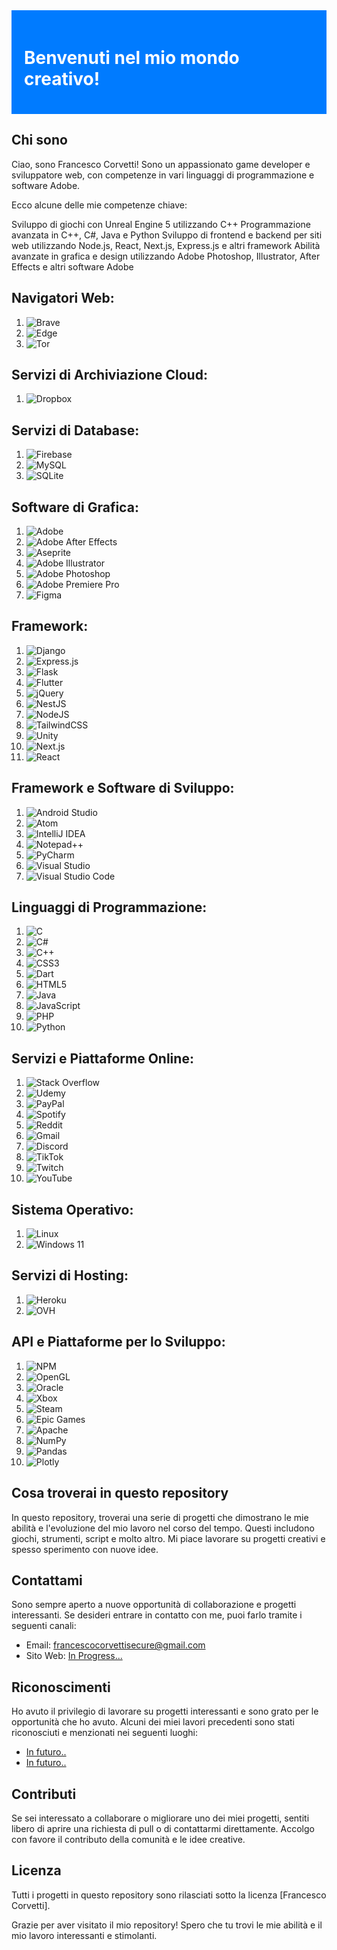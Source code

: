 <!-- Intestazione colorata -->
<div style="background-color: #007BFF; padding: 20px;">
  <h1 style="color: white;">Benvenuti nel mio mondo creativo!</h1>
</div>

## Chi sono
Ciao, sono Francesco Corvetti! Sono un appassionato game developer e sviluppatore web, con competenze in vari linguaggi di programmazione e software Adobe.

Ecco alcune delle mie competenze chiave:

Sviluppo di giochi con Unreal Engine 5 utilizzando C++
Programmazione avanzata in C++, C#, Java e Python
Sviluppo di frontend e backend per siti web utilizzando Node.js, React, Next.js, Express.js e altri framework
Abilità avanzate in grafica e design utilizzando Adobe Photoshop, Illustrator, After Effects e altri software Adobe

## Navigatori Web:
1. ![Brave](https://img.shields.io/badge/Brave-FB542B?style=for-the-badge&logo=Brave&logoColor=white)
2. ![Edge](https://img.shields.io/badge/Edge-0078D7?style=for-the-badge&logo=Microsoft-edge&logoColor=white)
3. ![Tor](https://img.shields.io/badge/Tor-7D4698?style=for-the-badge&logo=Tor-Browser&logoColor=white)

## Servizi di Archiviazione Cloud:
1. ![Dropbox](https://img.shields.io/badge/Dropbox-%233B4D98.svg?style=for-the-badge&logo=Dropbox&logoColor=white)

## Servizi di Database:
1. ![Firebase](https://img.shields.io/badge/Firebase-039BE5?style=for-the-badge&logo=Firebase&logoColor=white)
2. ![MySQL](https://img.shields.io/badge/mysql-%2300f.svg?style=for-the-badge&logo=mysql&logoColor=white)
3. ![SQLite](https://img.shields.io/badge/sqlite-%2307405e.svg?style=for-the-badge&logo=sqlite&logoColor=white)

## Software di Grafica:
1. ![Adobe](https://img.shields.io/badge/adobe-%23FF0000.svg?style=for-the-badge&logo=adobe&logoColor=white)
2. ![Adobe After Effects](https://img.shields.io/badge/Adobe%20After%20Effects-9999FF.svg?style=for-the-badge&logo=Adobe%20After%20Effects&logoColor=white)
3. ![Aseprite](https://img.shields.io/badge/Aseprite-FFFFFF?style=for-the-badge&logo=Aseprite&logoColor=#7D929E)
4. ![Adobe Illustrator](https://img.shields.io/badge/adobe%20illustrator-%23FF9A00.svg?style=for-the-badge&logo=adobe%20illustrator&logoColor=white)
5. ![Adobe Photoshop](https://img.shields.io/badge/adobe%20photoshop-%2331A8FF.svg?style=for-the-badge&logo=adobe%20photoshop&logoColor=white)
6. ![Adobe Premiere Pro](https://img.shields.io/badge/Adobe%20Premiere%20Pro-9999FF.svg?style=for-the-badge&logo=Adobe%20Premiere%20Pro&logoColor=white)
7. ![Figma](https://img.shields.io/badge/figma-%23F24E1E.svg?style=for-the-badge&logo=figma&logoColor=white)

## Framework:
1. ![Django](https://img.shields.io/badge/django-%23092E20.svg?style=for-the-badge&logo=django&logoColor=white)
2. ![Express.js](https://img.shields.io/badge/express.js-%23404d59.svg?style=for-the-badge&logo=express&logoColor=%2361DAFB)
3. ![Flask](https://img.shields.io/badge/flask-%23000.svg?style=for-the-badge&logo=flask&logoColor=white)
4. ![Flutter](https://img.shields.io/badge/Flutter-%2302569B.svg?style=for-the-badge&logo=Flutter&logoColor=white)
5. ![jQuery](https://img.shields.io/badge/jquery-%230769AD.svg?style=for-the-badge&logo=jquery&logoColor=white)
6. ![NestJS](https://img.shields.io/badge/nestjs-%23E0234E.svg?style=for-the-badge&logo=nestjs&logoColor=white)
7. ![NodeJS](https://img.shields.io/badge/node.js-6DA55F?style=for-the-badge&logo=node.js&logoColor=white)
8. ![TailwindCSS](https://img.shields.io/badge/tailwindcss-%2338B2AC.svg?style=for-the-badge&logo=tailwind-css&logoColor=white)
9. ![Unity](https://img.shields.io/badge/unity-%23000000.svg?style=for-the-badge&logo=unity&logoColor=white)
10. ![Next.js](https://img.shields.io/badge/Next.js-000000?style=for-the-badge&logo=next.js&logoColor=white)
11. ![React](https://img.shields.io/badge/React-%2302569B.svg?style=for-the-badge&logo=React&logoColor=white)

## Framework e Software di Sviluppo:
1. ![Android Studio](https://img.shields.io/badge/Android%20Studio-3DDC84.svg?style=for-the-badge&logo=android-studio&logoColor=white)
2. ![Atom](https://img.shields.io/badge/Atom-%2366595C.svg?style=for-the-badge&logo=atom&logoColor=white)
3. ![IntelliJ IDEA](https://img.shields.io/badge/IntelliJIDEA-000000.svg?style=for-the-badge&logo=intellij-idea&logoColor=white)
4. ![Notepad++](https://img.shields.io/badge/Notepad++-90E59A.svg?style=for-the-badge&logo=notepad%2b%2b&logoColor=black)
5. ![PyCharm](https://img.shields.io/badge/pycharm-143?style=for-the-badge&logo=pycharm&logoColor=black&color=black&labelColor=green)
6. ![Visual Studio](https://img.shields.io/badge/Visual%20Studio-5C2D91.svg?style=for-the-badge&logo=visual-studio&logoColor=white)
7. ![Visual Studio Code](https://img.shields.io/badge/Visual%20Studio%20Code-0078d7.svg?style=for-the-badge&logo=visual-studio-code&logoColor=white)

## Linguaggi di Programmazione:
1. ![C](https://img.shields.io/badge/c-%2300599C.svg?style=for-the-badge&logo=c&logoColor=white)
2. ![C#](https://img.shields.io/badge/c%23-%23239120.svg?style=for-the-badge&logo=c-sharp&logoColor=white)
3. ![C++](https://img.shields.io/badge/c++-%2300599C.svg?style=for-the-badge&logo=c%2B%2B&logoColor=white)
4. ![CSS3](https://img.shields.io/badge/css3-%231572B6.svg?style=for-the-badge&logo=css3&logoColor=white)
5. ![Dart](https://img.shields.io/badge/dart-%230175C2.svg?style=for-the-badge&logo=dart&logoColor=white)
6. ![HTML5](https://img.shields.io/badge/html5-%23E34F26.svg?style=for-the-badge&logo=html5&logoColor=white)
7. ![Java](https://img.shields.io/badge/java-%23ED8B00.svg?style=for-the-badge&logo=openjdk&logoColor=white)
8. ![JavaScript](https://img.shields.io/badge/javascript-%23323330.svg?style=for-the-badge&logo=javascript&logoColor=%23F7DF1E)
9. ![PHP](https://img.shields.io/badge/php-%23777BB4.svg?style=for-the-badge&logo=php&logoColor=white)
10. ![Python](https://img.shields.io/badge/python-3670A0?style=for-the-badge&logo=python&logoColor=ffdd54)

## Servizi e Piattaforme Online:
1. ![Stack Overflow](https://img.shields.io/badge/-Stackoverflow-FE7A16?style=for-the-badge&logo=stack-overflow&logoColor=white)
2. ![Udemy](https://img.shields.io/badge/Udemy-A435F0?style=for-the-badge&logo=Udemy&logoColor=white)
3. ![PayPal](https://img.shields.io/badge/PayPal-00457C?style=for-the-badge&logo=paypal&logoColor=white)
4. ![Spotify](https://img.shields.io/badge/Spotify-1ED760?style=for-the-badge&logo=spotify&logoColor=white)
5. ![Reddit](https://img.shields.io/badge/Reddit-FF4500?style=for-the-badge&logo=reddit&logoColor=white)
6. ![Gmail](https://img.shields.io/badge/Gmail-D14836?style=for-the-badge&logo=gmail&logoColor=white)
7. ![Discord](https://img.shields.io/badge/Discord-%235865F2.svg?style=for-the-badge&logo=discord&logoColor=white)
8. ![TikTok](https://img.shields.io/badge/TikTok-%23000000.svg?style=for-the-badge&logo=TikTok&logoColor=white)
9. ![Twitch](https://img.shields.io/badge/Twitch-%239146FF.svg?style=for-the-badge&logo=Twitch&logoColor=white)
10. ![YouTube](https://img.shields.io/badge/YouTube-%23FF0000.svg?style=for-the-badge&logo=YouTube&logoColor=white)

## Sistema Operativo:
1. ![Linux](https://img.shields.io/badge/Linux-FCC624?style=for-the-badge&logo=linux&logoColor=black)
2. ![Windows 11](https://img.shields.io/badge/Windows%2011-%230079d5.svg?style=for-the-badge&logo=Windows%2011&logoColor=white)

## Servizi di Hosting:
1. ![Heroku](https://img.shields.io/badge/heroku-%23430098.svg?style=for-the-badge&logo=heroku&logoColor=white)
2. ![OVH](https://img.shields.io/badge/ovh-%23123F6D.svg?style=for-the-badge&logo=ovh&logoColor=#123F6D)

## API e Piattaforme per lo Sviluppo:
1. ![NPM](https://img.shields.io/badge/NPM-%23CB3837.svg?style=for-the-badge&logo=npm&logoColor=white)
2. ![OpenGL](https://img.shields.io/badge/OpenGL-%23FFFFFF.svg?style=for-the-badge&logo=opengl)
3. ![Oracle](https://img.shields.io/badge/Oracle-F80000?style=for-the-badge&logo=oracle&logoColor=white)
4. ![Xbox](https://img.shields.io/badge/xbox-%23107C10.svg?style=for-the-badge&logo=xbox&logoColor=white)
5. ![Steam](https://img.shields.io/badge/steam-%23000000.svg?style=for-the-badge&logo=steam&logoColor=white)
6. ![Epic Games](https://img.shields.io/badge/epicgames-%23313131.svg?style=for-the-badge&logo=epicgames&logoColor=white)
7. ![Apache](https://img.shields.io/badge/apache-%23D42029.svg?style=for-the-badge&logo=apache&logoColor=white)
8. ![NumPy](https://img.shields.io/badge/numpy-%23013243.svg?style=for-the-badge&logo=numpy&logoColor=white)
9. ![Pandas](https://img.shields.io/badge/pandas-%23150458.svg?style=for-the-badge&logo=pandas&logoColor=white)
10. ![Plotly](https://img.shields.io/badge/Plotly-%233F4F75.svg?style=for-the-badge&logo=plotly&logoColor=white)


## Cosa troverai in questo repository

In questo repository, troverai una serie di progetti che dimostrano le mie abilità e l'evoluzione del mio lavoro nel corso del tempo. Questi includono giochi, strumenti, script e molto altro. Mi piace lavorare su progetti creativi e spesso sperimento con nuove idee.

## Contattami

Sono sempre aperto a nuove opportunità di collaborazione e progetti interessanti. Se desideri entrare in contatto con me, puoi farlo tramite i seguenti canali:

- Email: [francescocorvettisecure@gmail.com](mailto:francescocorvettisecure@gmail.com)
- Sito Web: [In Progress...](https://www.google.com)

## Riconoscimenti

Ho avuto il privilegio di lavorare su progetti interessanti e sono grato per le opportunità che ho avuto. Alcuni dei miei lavori precedenti sono stati riconosciuti e menzionati nei seguenti luoghi:

- [In futuro.. ](link_alla_menzione2)
- [In futuro.. ](link_alla_menzione2)

## Contributi

Se sei interessato a collaborare o migliorare uno dei miei progetti, sentiti libero di aprire una richiesta di pull o di contattarmi direttamente. Accolgo con favore il contributo della comunità e le idee creative.

## Licenza

Tutti i progetti in questo repository sono rilasciati sotto la licenza [Francesco Corvetti].

Grazie per aver visitato il mio repository! Spero che tu trovi le mie abilità e il mio lavoro interessanti e stimolanti.
